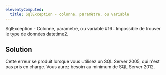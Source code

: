 ```yaml
---
eleventyComputed:
  title: SqlException - colonne, paramètre, ou variable
---
```

SqlException - Colonne, paramètre, ou variable #16 : Impossible de trouver le type de données datetime2.
## Solution
Cette erreur se produit lorsque vous utilisez un SQL Server 2005, qui n'est pas pris en charge. Vous aurez besoin au minimum de SQL Server 2012.
